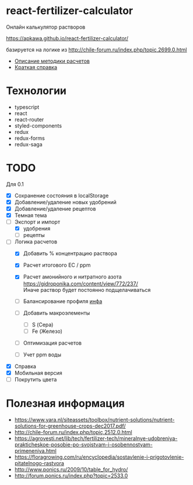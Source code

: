 # react-fertilizer-calculator

Онлайн калькулятор растворов

https://apkawa.github.io/react-fertilizer-calculator/

базируется на логике из http://chile-forum.ru/index.php/topic,2699.0.html

* [Описание методики расчетов](src/docs/technique.md)
* [Краткая справка](src/docs/how_to_use.md)

# Технологии

* typescript
* react
* react-router
* styled-components
* redux
* redux-forms
* redux-saga


# TODO

Для 0.1

* [x] Сохранение состояния в localStorage
* [x] Добавление/удаление новых удобрений
* [x] Добавление/удаление рецептов
* [x] Темная тема
* [ ] Экспорт и импорт
    * [x] удобрения
    * [ ] рецепты
* [ ] Логика расчетов
    * [x] Добавить % концентрацию раствора
    * [x] Расчет итогового EC / ppm
    * [x] Расчет амонийного и нитратного азота \
        https://gidroponika.com/content/view/772/237/ \
        Иначе раствор будет постоянно подщелачиваться
    * [ ] Балансирование профиля [инфа](http://forum.ponics.ru/index.php?topic=336.msg134010#msg134010)
    * [ ] Добавить макроэлементы
        * [ ] S (Сера)
        * [ ] Fe (Железо)
    * [ ] Оптимизация расчетов
    * [ ] Учет ppm воды 
        
    
* [x] Справка
* [x] Мобильная версия
* [ ] Покрутить цвета

# Полезная информация

* https://www.yara.nl/siteassets/toolbox/nutrient-solutions/nutrient-solutions-for-greenhouse-crops-dec2017.pdf/
* http://chile-forum.ru/index.php/topic,2512.0.html
* https://agrovesti.net/lib/tech/fertilizer-tech/mineralnye-udobreniya-prakticheskoe-posobie-po-svojstvam-i-osobennostyam-primeneniya.html
* https://floragrowing.com/ru/encyclopedia/sostavlenie-i-prigotovlenie-pitatelnogo-rastvora
* http://www.ponics.ru/2009/10/table_for_hydro/
* http://forum.ponics.ru/index.php?topic=2533.0
